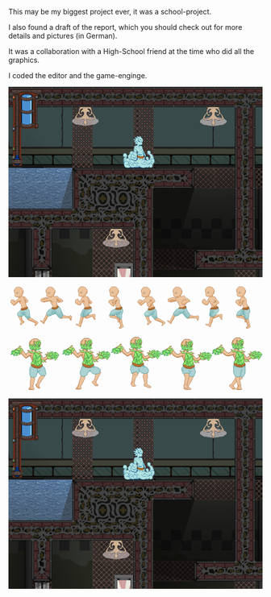 This may be my biggest project ever, it was a school-project.

I also found a draft of the report, which you should check out for more details and pictures (in German).

It was a collaboration with a High-School friend at the time who did all the graphics.

I coded the editor and the game-enginge.

![alt tag](https://github.com/eme64/Hobby-Projects-Archive/blob/master/BlitzMax%20Projects/Games/Dingko/dingko%20game/screenshots/1.png?raw=true "Fire")

![alt tag](https://github.com/eme64/Hobby-Projects-Archive/blob/master/BlitzMax%20Projects/Games/Dingko/dingko%20game/Worlds/Testiania/Objects/player/mode_normal/1_1.png?raw=true "Run")

![alt tag](https://github.com/eme64/Hobby-Projects-Archive/blob/master/BlitzMax%20Projects/Games/Dingko/dingko%20game/Worlds/Testiania/Objects/player/mode_plant/1_0.png?raw=true "Plant")

![alt tag](https://github.com/eme64/Hobby-Projects-Archive/blob/master/BlitzMax%20Projects/Games/Dingko/dingko%20game/screenshots/1.png?raw=true "Dingko")

